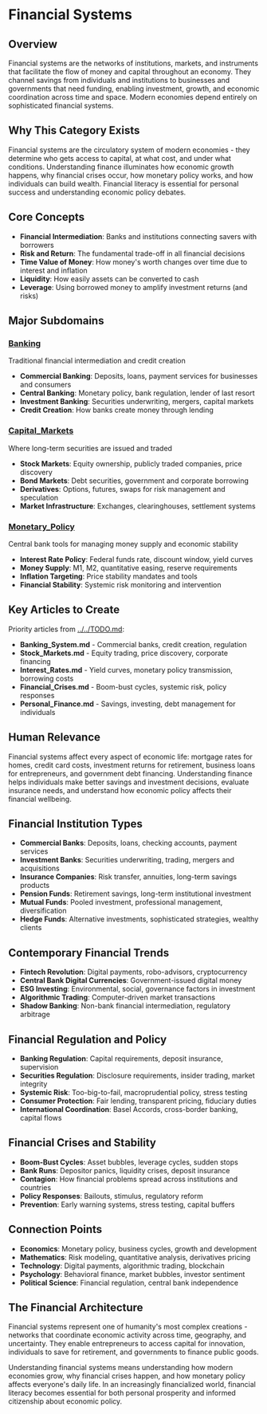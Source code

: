 # Financial Systems

## Overview
Financial systems are the networks of institutions, markets, and instruments that facilitate the flow of money and capital throughout an economy. They channel savings from individuals and institutions to businesses and governments that need funding, enabling investment, growth, and economic coordination across time and space. Modern economies depend entirely on sophisticated financial systems.

## Why This Category Exists
Financial systems are the circulatory system of modern economies - they determine who gets access to capital, at what cost, and under what conditions. Understanding finance illuminates how economic growth happens, why financial crises occur, how monetary policy works, and how individuals can build wealth. Financial literacy is essential for personal success and understanding economic policy debates.

## Core Concepts
- **Financial Intermediation**: Banks and institutions connecting savers with borrowers
- **Risk and Return**: The fundamental trade-off in all financial decisions
- **Time Value of Money**: How money's worth changes over time due to interest and inflation
- **Liquidity**: How easily assets can be converted to cash
- **Leverage**: Using borrowed money to amplify investment returns (and risks)

## Major Subdomains

### [Banking](Banking/)
Traditional financial intermediation and credit creation
- **Commercial Banking**: Deposits, loans, payment services for businesses and consumers
- **Central Banking**: Monetary policy, bank regulation, lender of last resort
- **Investment Banking**: Securities underwriting, mergers, capital markets
- **Credit Creation**: How banks create money through lending

### [Capital_Markets](Capital_Markets/)
Where long-term securities are issued and traded
- **Stock Markets**: Equity ownership, publicly traded companies, price discovery
- **Bond Markets**: Debt securities, government and corporate borrowing
- **Derivatives**: Options, futures, swaps for risk management and speculation
- **Market Infrastructure**: Exchanges, clearinghouses, settlement systems

### [Monetary_Policy](Monetary_Policy/)
Central bank tools for managing money supply and economic stability
- **Interest Rate Policy**: Federal funds rate, discount window, yield curves
- **Money Supply**: M1, M2, quantitative easing, reserve requirements
- **Inflation Targeting**: Price stability mandates and tools
- **Financial Stability**: Systemic risk monitoring and intervention

## Key Articles to Create
Priority articles from [../../TODO.md](../../TODO.md#economics-articles):
- **Banking_System.md** - Commercial banks, credit creation, regulation
- **Stock_Markets.md** - Equity trading, price discovery, corporate financing
- **Interest_Rates.md** - Yield curves, monetary policy transmission, borrowing costs
- **Financial_Crises.md** - Boom-bust cycles, systemic risk, policy responses
- **Personal_Finance.md** - Savings, investing, debt management for individuals

## Human Relevance
Financial systems affect every aspect of economic life: mortgage rates for homes, credit card costs, investment returns for retirement, business loans for entrepreneurs, and government debt financing. Understanding finance helps individuals make better savings and investment decisions, evaluate insurance needs, and understand how economic policy affects their financial wellbeing.

## Financial Institution Types
- **Commercial Banks**: Deposits, loans, checking accounts, payment services
- **Investment Banks**: Securities underwriting, trading, mergers and acquisitions
- **Insurance Companies**: Risk transfer, annuities, long-term savings products
- **Pension Funds**: Retirement savings, long-term institutional investment
- **Mutual Funds**: Pooled investment, professional management, diversification
- **Hedge Funds**: Alternative investments, sophisticated strategies, wealthy clients

## Contemporary Financial Trends
- **Fintech Revolution**: Digital payments, robo-advisors, cryptocurrency
- **Central Bank Digital Currencies**: Government-issued digital money
- **ESG Investing**: Environmental, social, governance factors in investment
- **Algorithmic Trading**: Computer-driven market transactions
- **Shadow Banking**: Non-bank financial intermediation, regulatory arbitrage

## Financial Regulation and Policy
- **Banking Regulation**: Capital requirements, deposit insurance, supervision
- **Securities Regulation**: Disclosure requirements, insider trading, market integrity
- **Systemic Risk**: Too-big-to-fail, macroprudential policy, stress testing
- **Consumer Protection**: Fair lending, transparent pricing, fiduciary duties
- **International Coordination**: Basel Accords, cross-border banking, capital flows

## Financial Crises and Stability
- **Boom-Bust Cycles**: Asset bubbles, leverage cycles, sudden stops
- **Bank Runs**: Depositor panics, liquidity crises, deposit insurance
- **Contagion**: How financial problems spread across institutions and countries
- **Policy Responses**: Bailouts, stimulus, regulatory reform
- **Prevention**: Early warning systems, stress testing, capital buffers

## Connection Points
- **Economics**: Monetary policy, business cycles, growth and development
- **Mathematics**: Risk modeling, quantitative analysis, derivatives pricing
- **Technology**: Digital payments, algorithmic trading, blockchain
- **Psychology**: Behavioral finance, market bubbles, investor sentiment
- **Political Science**: Financial regulation, central bank independence

## The Financial Architecture
Financial systems represent one of humanity's most complex creations - networks that coordinate economic activity across time, geography, and uncertainty. They enable entrepreneurs to access capital for innovation, individuals to save for retirement, and governments to finance public goods.

Understanding financial systems means understanding how modern economies grow, why financial crises happen, and how monetary policy affects everyone's daily life. In an increasingly financialized world, financial literacy becomes essential for both personal prosperity and informed citizenship about economic policy.

